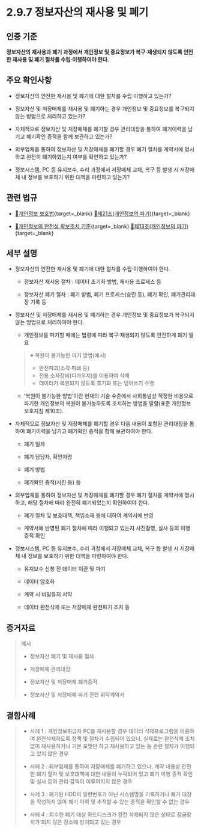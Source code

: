 # 2.9.7 정보자산의 재사용 및 폐기

## 인증 기준

**정보자산의 재사용과 폐기 과정에서 개인정보 및 중요정보가 복구·재생되지 않도록 안전한 재사용 및 폐기 절차를 수립·이행하여야 한다.**

## 주요 확인사항

- 정보자산의 안전한 재사용 및 폐기에 대한 절차를 수립·이행하고 있는가?

- 정보자산 및 저장매체를 재사용 및 폐기하는 경우 개인정보 및 중요정보를 복구되지 않는 방법으로 처리하고 있는가?

- 자체적으로 정보자산 및 저장매체를 폐기할 경우 관리대장을 통하여 폐기이력을 남기고 폐기확인 증적을 함께 보관하고 있는가?

- 외부업체를 통하여 정보자산 및 저장매체를 폐기할 경우 폐기 절차를 계약서에 명시하고 완전히 폐기하였는지 여부를 확인하고 있는가?

- 정보시스템, PC 등 유지보수, 수리 과정에서 저장매체 교체, 복구 등 발생 시 저장매체 내 정보를 보호하기 위한 대책을 마련하고 있는가?

## 관련 법규

- [🔗개인정보 보호법][개인정보 보호법 제21조]{target=_blank} [🔗제21조(개인정보의 파기)][개인정보 보호법 제21조 부분]{target=_blank}

- [🔗개인정보의 안전성 확보조치 기준][개인정보의 안전성 확보조치 기준 제13조]{target=_blank} [🔗제13조(개인정보의 파기)][개인정보의 안전성 확보조치 기준 제13조]{target=_blank}

## 세부 설명

- 정보자산의 안전한 재사용 및 폐기에 대한 절차를 수립·이행하여야 한다.

    - 정보자산 재사용 절차 : 데이터 초기화 방법, 재사용 프로세스 등

    - 정보자산 폐기 절차 : 폐기 방법, 폐기 프로세스(승인 등), 폐기 확인, 폐기관리대장 기록 등

- 정보자산 및 저장매체를 재사용 및 폐기하는 경우 개인정보 및 중요정보가 복구되지 않는 방법으로 처리하여야 한다.

    - 개인정보를 파기할 때에는 법령에 따라 복구·재생되지 않도록 안전하게 폐기 필요
    >
    > ※ 복원이 불가능한 파기 방법(예시)
    >
    > - 완전파괴(소각·파쇄 등)
    > - 전용 소자장비(디가우저)를 이용하여 삭제
    > - 데이터가 복원되지 않도록 초기화 또는 덮어쓰기 수행

    - ʻ복원이 불가능한 방법ʼ이란 현재의 기술 수준에서 사회통념상 적정한 비용으로 파기한 개인정보의 복원이 불가능하도록 조치하는 방법을 말함(표준 개인정보 보호지침 제10조).

- 자체적으로 정보자산 및 저장매체를 폐기할 경우 다음 내용이 포함된 관리대장을 통하여 폐기이력을 남기고 폐기확인 증적을 함께 보관하여야 한다.

    - 폐기 일자

    - 폐기 담당자, 확인자명

    - 폐기 방법

    - 폐기확인 증적(사진 등) 등

- 외부업체를 통하여 정보자산 및 저장매체를 폐기할 경우 폐기 절차를 계약서에 명시하고, 해당 절차에 따라 완전히 폐기되었는지 확인하여야 한다.

    - 폐기 절차 및 보호대책, 책임소재 등에 대하여 계약서에 반영

    - 계약서에 반영된 폐기 절차에 따라 이행되고 있는지 사진촬영, 실사 등의 이행 증적 확인

- 정보시스템, PC 등 유지보수, 수리 과정에서 저장매체 교체, 복구 등 발생 시 저장매체 내 정보를 보호하기 위한 대책을 마련하여야 한다.

    - 유지보수 신청 전 데이터 이관 및 파기

    - 데이터 암호화

    - 계약 시 비밀유지 서약

    - 데이터 완전삭제 또는 저장매체 완전파기 조치 등

## 증거자료

> 예시
>
> - 정보자산 폐기 및 재사용 절차
>
> - 저장매체 관리대장
>
> - 정보자산 및 저장매체 폐기증적
>
> - 정보자산 및 저장매체 파기 관련 위탁계약서

## 결함사례

> - 사례 1 : 개인정보취급자 PC를 재사용할 경우 데이터 삭제프로그램을 이용하여 완전삭제하도록 정책 및 절차가 수립되어 있으나, 실제로는 완전삭제 조치 없이 재사용하거나 기본 포맷만 하고 재사용하고 있는 등 관련 절차가 이행되고 있지 않은 경우
>
> - 사례 2 : 외부업체를 통하여 저장매체를 폐기하고 있으나, 계약 내용상 안전한 폐기 절차 및 보호대책에 대한 내용이 누락되어 있고 폐기 이행 증적 확인 및 실사 등의 관리·감독이 이루어지지 않은 경우
>
> - 사례 3 : 폐기된 HDD의 일련번호가 아닌 시스템명을 기록하거나 폐기 대장을 작성하지 않아 폐기 이력 및 추적할 수 있는 증적을 확인할 수 없는 경우
>
> - 사례 4 : 회수한 폐기 대상 하드디스크가 완전 삭제되지 않은 상태로 잠금장치가 되지 않은 장소에 방치되고 있는 경우

[개인정보 보호법 제21조]: https://www.law.go.kr/법령/개인정보보호법/(20200805,16930,20200204)/제21조 "개인정보 보호법 제21조"
[개인정보 보호법 제21조 부분]: https://www.law.go.kr/법령/개인정보보호법/제29조 "개인정보 보호법 제21조 부분"

[개인정보의 안전성 확보조치 기준 제13조]: https://www.law.go.kr/행정규칙/(개인정보보호위원회)개인정보의안전성확보조치기준/(2021-2,20210915)/제13조 "개인정보의 안전성 확보조치 기준 제13조"
